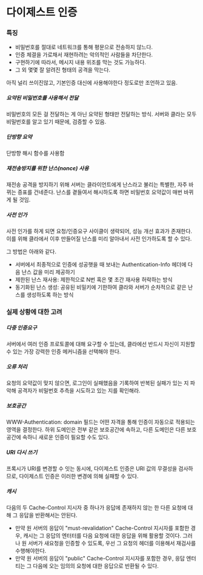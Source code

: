 # 다이제스트 인증
### 특징
- 비밀번호를 절대로 네트워크를 통해 평문으로 전송하지 않느다.
- 인증 체결을 가로채서 재현하려는 악의적인 사람들을 차단한다.
- 구현하기에 따라서, 메시지 내용 위조를 막는 것도 가능하다.
- 그 외 몇몇 잘 알려진 형태의 공격을 막는다.

아직 널리 쓰이진않고, 기본인증 대신에 사용해야한다 정도로만 조언하고 있음.

##### 요약된 비밀번호를 사용해서 전달
비밀번호의 모든 걸 전달하는 게 아닌 요약된 형태만 전달하는 방식.
서버와 클라는 모두 비밀번호를 알고 있기 때문에, 검증할 수 있음.

##### 단방향 요약
단방향 해시 함수를 사용함

##### 재전송방지를 위한 난스(nonce) 사용
재전송 공격을 방지하기 위해 서버는 클라이언트에게 난스라고 불리는 특별한, 자주 바뀌는 증표를 건네준다.
난스를 곁들여서 해시하도록 하면 비밀번호 요약값이 매번 바뀌게 될 것임.

##### 사전 인가
사전 인가를 하게 되면 요청/인증요구 사이클이 생략되어, 성능 개선 효과가 존재한다.
이를 위해 클라에서 이후 만들어질 난스를 미리 알아내서 사전 인가하도록 할 수 있다.

그 방법은 아래와 같다.
- 서버에서 최종적으로 인증에 성공햇을 때 보내는 Authentication-Info 헤더에 다음 난스 값을 미리 제공하기
- 제한된 난스 재사용: 제한적으로 N번 혹은 몇 초간 재사용 허락하는 방식
- 동기화된 난스 생성: 공유된 비밀키에 기한하여 클라와 서버가 순차적으로 같은 난스를 생성하도록 하는 방식

### 실제 상황에 대한 고려
##### 다중 인증요구
서버에서 여러 인증 프로토콜에 대해 요구할 수 있는데, 클라에선 반드시 자신이 지원할 수 있는 가장 강력한 인증 메커니즘을 선택해야 한다.
##### 오류 처리
요청의 요약값이 맞지 않으면, 로그인이 실패했음을 기록하여 반복된 실패가 있는 지 파악해 공격자가 비밀번호 추측을 시도하고 있는 지를 확인해라.
##### 보호공간
WWW-Authentication: domain 필드는 어떤 자격을 통해 인증이 자동으로 적용되는 영역을 결정한다. 하위 도메인은 전부 같은 보호공간에 속하고, 다른 도메인은 다른 보호공간에 속하니 새로운 인증이 필요할 수도 있다.
##### URI 다시 쓰기
프록시가 URI를 변경할 수 잇는 동시에, 다이제스트 인증은 URI 값의 무결성을 검사하므로, 다이제스트 인증은 이러한 변경에 의해 실패할 수 있다.
##### 캐시
다음의 두 Cache-Control 지시자 중 하나가 응답에 존재하지 않는 한 다른 요청에 대해 그 응답을 반환해서는 안된다.
- 만약 원 서버의 응답이 "must-revalidation" Cache-Control 지시자를 포함한 경우, 캐시는 그 응답의 엔터터를 다음 요청에 대한 응답을 위해 활용할 것이다. 그러나 원 서버가 새요청을 인증할 수 있도록, 우선 그 요청의 헤더를 이용해서 재검사를 수행해야한다.
- 만약 원 서버의 응답이 "public" Cache-Control 지시자를 포함한 경우, 응답 엔터티는 그 다음에 오는 임의의 요청에 대한 응답으로 반환될 수 있다.
